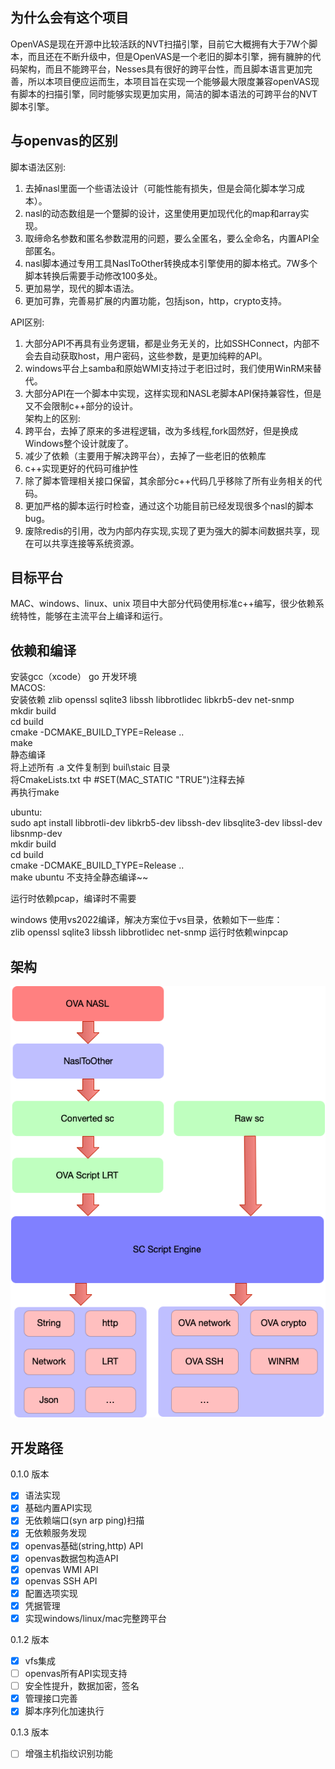 ## 为什么会有这个项目  
OpenVAS是现在开源中比较活跃的NVT扫描引擎，目前它大概拥有大于7W个脚本，而且还在不断升级中，但是OpenVAS是一个老旧的脚本引擎，拥有臃肿的代码架构，而且不能跨平台，Nesses具有很好的跨平台性，而且脚本语言更加完善，所以本项目便应运而生，本项目旨在实现一个能够最大限度兼容openVAS现有脚本的扫描引擎，同时能够实现更加实用，简洁的脚本语法的可跨平台的NVT脚本引擎。

## 与openvas的区别  
脚本语法区别:  
1. 去掉nasl里面一个些语法设计（可能性能有损失，但是会简化脚本学习成本）。  
2. nasl的动态数组是一个蹩脚的设计，这里使用更加现代化的map和array实现。  
3. 取缔命名参数和匿名参数混用的问题，要么全匿名，要么全命名，内置API全部匿名。  
4. nasl脚本通过专用工具NaslToOther转换成本引擎使用的脚本格式。7W多个脚本转换后需要手动修改100多处。  
5. 更加易学，现代的脚本语法。  
6. 更加可靠，完善易扩展的内置功能，包括json，http，crypto支持。  

API区别:  
1. 大部分API不再具有业务逻辑，都是业务无关的，比如SSHConnect，内部不会去自动获取host，用户密码，这些参数，是更加纯粹的API。  
2. windows平台上samba和原始WMI支持过于老旧过时，我们使用WinRM来替代。  
3. 大部分API在一个脚本中实现，这样实现和NASL老脚本API保持兼容性，但是又不会限制c++部分的设计。  
架构上的区别:  
1. 跨平台，去掉了原来的多进程逻辑，改为多线程,fork固然好，但是换成Windows整个设计就废了。  
2. 减少了依赖（主要用于解决跨平台），去掉了一些老旧的依赖库  
3. c++实现更好的代码可维护性  
4. 除了脚本管理相关接口保留，其余部分c++代码几乎移除了所有业务相关的代码。  
5. 更加严格的脚本运行时检查，通过这个功能目前已经发现很多个nasl的脚本bug。  
6. 废除redis的引用，改为内部内存实现,实现了更为强大的脚本间数据共享，现在可以共享连接等系统资源。  

## 目标平台
MAC、windows、linux、unix
项目中大部分代码使用标准c++编写，很少依赖系统特性，能够在主流平台上编译和运行。  

## 依赖和编译  
安装gcc（xcode） go 开发环境  
MACOS:  
安装依赖 zlib openssl sqlite3 libssh  libbrotlidec libkrb5-dev net-snmp  
mkdir build  
cd build  
cmake -DCMAKE_BUILD_TYPE=Release ..  
make   
静态编译  
将上述所有 .a 文件复制到 buil\staic 目录  
将CmakeLists.txt 中 #SET(MAC_STATIC "TRUE")注释去掉  
再执行make  


ubuntu:  
sudo apt install libbrotli-dev libkrb5-dev libssh-dev libsqlite3-dev libssl-dev libsnmp-dev  
mkdir build  
cd build  
cmake -DCMAKE_BUILD_TYPE=Release ..  
make 
ubuntu 不支持全静态编译~~  

运行时依赖pcap，编译时不需要  

windows 使用vs2022编译，解决方案位于vs目录，依赖如下一些库：  
zlib openssl sqlite3 libssh  libbrotlidec  net-snmp 
运行时依赖winpcap   

## 架构  
![整体架构](https://github.com/Clivebi/nvtengine/blob/main/doc/img/nvtengine.png)

## 开发路径
0.1.0 版本  
- [x] 语法实现  
- [x] 基础内置API实现  
- [x] 无依赖端口(syn arp ping)扫描  
- [x] 无依赖服务发现  
- [x] openvas基础(string,http) API  
- [x] openvas数据包构造API  
- [x] openvas WMI API  
- [x] openvas SSH API  
- [x] 配置选项实现
- [x] 凭据管理
- [x] 实现windows/linux/mac完整跨平台

0.1.2  版本  
- [x] vfs集成
- [ ] openvas所有API实现支持
- [ ] 安全性提升，数据加密，签名
- [x] 管理接口完善
- [x] 脚本序列化加速执行

0.1.3  版本  
- [ ] 增强主机指纹识别功能
